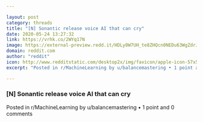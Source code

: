 ```yaml
---

layout: post
category: threads
title: "[N] Sonantic release voice AI that can cry"
date: 2020-05-24 13:27:32
link: https://vrhk.co/2WYq17N
image: https://external-preview.redd.it/HDLy0W7UH_te8ZHQcn0NEDu63WgZdrJ0FQ7PSy6vrTQ.jpg?width=1200&height=628.272251309&auto=webp&crop=1200:628.272251309,smart&s=298683086f93bd28d7ae948b8701ec8bc58b359c
domain: reddit.com
author: "reddit"
icon: http://www.redditstatic.com/desktop2x/img/favicon/apple-icon-57x57.png
excerpt: "Posted in r/MachineLearning by u/balancemastering • 1 point and 0 comments"

---
```


### [N] Sonantic release voice AI that can cry

Posted in r/MachineLearning by u/balancemastering • 1 point and 0 comments